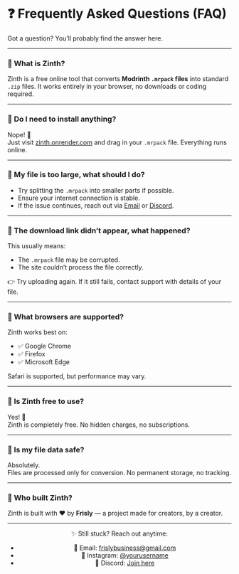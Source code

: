# ❓ Frequently Asked Questions (FAQ)

Got a question? You’ll probably find the answer here.  

---

### 🔹 What is Zinth?
Zinth is a free online tool that converts **Modrinth `.mrpack` files** into standard `.zip` files. It works entirely in your browser, no downloads or coding required.

---

### 🔹 Do I need to install anything?
Nope! 🎉  
Just visit [zinth.onrender.com](https://zinth.onrender.com/) and drag in your `.mrpack` file. Everything runs online.

---

### 🔹 My file is too large, what should I do?
- Try splitting the `.mrpack` into smaller parts if possible.  
- Ensure your internet connection is stable.  
- If the issue continues, reach out via [Email](mailto:frislybusiness@gmail.com) or [Discord](https://discord.gg/yourserverlink).

---

### 🔹 The download link didn’t appear, what happened?
This usually means:  
- The `.mrpack` file may be corrupted.  
- The site couldn’t process the file correctly.  

👉 Try uploading again. If it still fails, contact support with details of your file.

---

### 🔹 What browsers are supported?
Zinth works best on:  
- ✅ Google Chrome  
- ✅ Firefox  
- ✅ Microsoft Edge  

Safari is supported, but performance may vary.

---

### 🔹 Is Zinth free to use?
Yes! 🌟  
Zinth is completely free. No hidden charges, no subscriptions.

---

### 🔹 Is my file data safe?
Absolutely.  
Files are processed only for conversion. No permanent storage, no tracking.

---

### 🔹 Who built Zinth?
Zinth is built with ❤️ by **Frisly** — a project made for creators, by a creator.  

---

<div align="center">

✨ Still stuck? Reach out anytime:  
- 📩 Email: frislybusiness@gmail.com  
- 🌸 Instagram: [@yourusername](https://instagram.com/yourusername)  
- 💬 Discord: [Join here](https://discord.gg/yourserverlink)  

</div>
